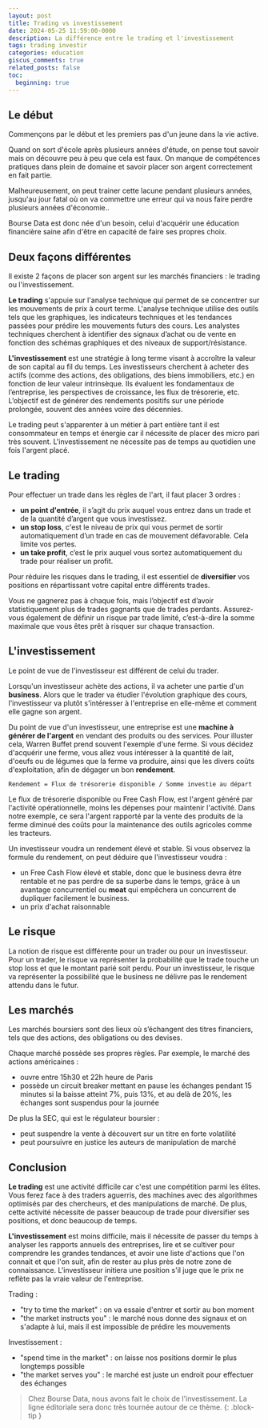 ```yaml
---
layout: post
title: Trading vs investissement
date: 2024-05-25 11:59:00-0000
description: La différence entre le trading et l'investissement
tags: trading investir
categories: education
giscus_comments: true
related_posts: false
toc:
  beginning: true
---
```


## Le début

Commençons par le début et les premiers pas d'un jeune dans la vie active.

Quand on sort d'école après plusieurs années d'étude, on pense tout savoir mais on découvre peu à peu que cela est faux. On manque de compétences pratiques dans plein de domaine et savoir placer son argent correctement en fait partie.

Malheureusement, on peut trainer cette lacune pendant plusieurs années, jusqu'au jour fatal où on va commettre une erreur qui va nous faire perdre plusieurs années d'économie..

Bourse Data est donc née d'un besoin, celui d'acquérir une éducation financière saine afin d'être en capacité de faire ses propres choix.

## Deux façons différentes

Il existe 2 façons de placer son argent sur les marchés financiers : le trading ou l'investissement.

**Le trading** s'appuie sur l'analyse technique qui permet de se concentrer sur les mouvements de prix à court terme. L'analyse technique utilise des outils tels que les graphiques, les indicateurs techniques et les tendances passées pour prédire les mouvements futurs des cours. Les analystes techniques cherchent à identifier des signaux d’achat ou de vente en fonction des schémas graphiques et des niveaux de support/résistance.

**L'investissement** est une stratégie à long terme visant à accroître la valeur de son capital au fil du temps. Les investisseurs cherchent à acheter des actifs (comme des actions, des obligations, des biens immobiliers, etc.) en fonction de leur valeur intrinsèque. Ils évaluent les fondamentaux de l’entreprise, les perspectives de croissance, les flux de trésorerie, etc. L’objectif est de générer des rendements positifs sur une période prolongée, souvent des années voire des décennies.

Le trading peut s'apparenter à un métier à part entière tant il est consommateur en temps et énergie car il nécessite de placer des micro pari très souvent. L'investissement ne nécessite pas de temps au quotidien une fois l'argent placé.

## Le trading

Pour effectuer un trade dans les règles de l'art, il faut placer 3 ordres :

- **un point d'entrée**, il s’agit du prix auquel vous entrez dans un trade et de la quantité d’argent que vous investissez.
- **un stop loss**, c'est le niveau de prix qui vous permet de sortir automatiquement d’un trade en cas de mouvement défavorable. Cela limite vos pertes.
- **un take profit**, c’est le prix auquel vous sortez automatiquement du trade pour réaliser un profit.

Pour réduire les risques dans le trading, il est essentiel de **diversifier** vos positions en répartissant votre capital entre différents trades.

Vous ne gagnerez pas à chaque fois, mais l’objectif est d’avoir statistiquement plus de trades gagnants que de trades perdants. Assurez-vous également de définir un risque par trade limité, c’est-à-dire la somme maximale que vous êtes prêt à risquer sur chaque transaction.

## L'investissement

Le point de vue de l'investisseur est différent de celui du trader. 

Lorsqu'un investisseur achète des actions, il va acheter une partie d'un **business**. Alors que le trader va étudier l'évolution graphique des cours, l'investisseur va plutôt s'intéresser à l'entreprise en elle-même et comment elle gagne son argent.

Du point de vue d'un investisseur, une entreprise est une **machine à générer de l'argent** en vendant des produits ou des services. Pour illuster cela, Warren Buffet prend souvent l'exemple d'une ferme. Si vous décidez d'acquérir une ferme, vous allez vous intéresser à la quantité de lait, d'oeufs ou de légumes que la ferme va produire, ainsi que les divers coûts d'exploitation, afin de dégager un bon **rendement**.

```pseudocode
Rendement = Flux de trésorerie disponible / Somme investie au départ
```

Le flux de trésorerie disponible ou Free Cash Flow, est l'argent généré par l'activité opérationnelle, moins les dépenses pour maintenir l'activité. Dans notre exemple, ce sera l'argent rapporté par la vente des produits de la ferme diminué des coûts pour la maintenance des outils agricoles comme les tracteurs.

Un investisseur voudra un rendement élevé et stable. Si vous observez la formule du rendement, on peut déduire que l'investisseur voudra :

- un Free Cash Flow élevé et stable, donc que le business devra être rentable et ne pas perdre de sa superbe dans le temps, grâce à un avantage concurrentiel ou **moat** qui empêchera un concurrent de dupliquer facilement le business.
- un prix d'achat raisonnable

## Le risque

La notion de risque est différente pour un trader ou pour un investisseur.
Pour un trader, le risque va représenter la probabilité que le trade touche un stop loss et que le montant parié soit perdu.
Pour un investisseur, le risque va représenter la possibilité que le business ne délivre pas le rendement attendu dans le futur.

## Les marchés

Les marchés boursiers sont des lieux où s’échangent des titres financiers, tels que des actions, des obligations ou des devises.

Chaque marché possède ses propres règles. Par exemple, le marché des actions américaines :
- ouvre entre 15h30 et 22h heure de Paris
- possède un circuit breaker mettant en pause les échanges pendant 15 minutes si la baisse atteint 7%, puis 13%, et au delà de 20%, les échanges sont suspendus pour la journée

De plus la SEC, qui est le régulateur boursier :
- peut suspendre la vente à découvert sur un titre en forte volatilité
- peut poursuivre en justice les auteurs de manipulation de marché

## Conclusion

**Le trading** est une activité difficile car c'est une compétition parmi les élites. Vous ferez face à des traders aguerris, des machines avec des algorithmes optimisés par des chercheurs, et des manipulations de marché. De plus, cette activité nécessite de passer beaucoup de trade pour diversifier ses positions, et donc beaucoup de temps.

**L'investissement** est moins difficile, mais il nécessite de passer du temps à analyser les rapports annuels des entreprises, lire et se cultiver pour comprendre les grandes tendances, et avoir une liste d'actions que l'on connait et que l'on suit, afin de rester au plus près de notre zone de connaissance. L'investisseur initiera une position s'il juge que le prix ne reflète pas la vraie valeur de l'entreprise.

Trading :

- "try to time the market" : on va essaie d'entrer et sortir au bon moment
- "the market instructs you" : le marché nous donne des signaux et on s'adapte à lui, mais il est impossible de prédire les mouvements

Investissement :

- "spend time in the market" : on laisse nos positions dormir le plus longtemps possible
- "the market serves you" : le marché est juste un endroit pour effectuer des échanges

> Chez Bourse Data, nous avons fait le choix de l'investissement. 
> La ligne éditoriale sera donc très tournée autour de ce thème.
{: .block-tip }
